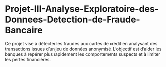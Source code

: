 # Projet-III-Analyse-Exploratoire-des-Donnees-Detection-de-Fraude-Bancaire
Ce projet vise à détecter les fraudes aux cartes de crédit en analysant des transactions issues d’un jeu de données anonymisé. L’objectif est d’aider les banques à repérer plus rapidement les comportements suspects et à limiter les pertes financières.
